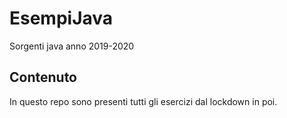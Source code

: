 # EsempiJava
Sorgenti java anno 2019-2020
## Contenuto
In questo repo sono presenti tutti gli esercizi dal lockdown in poi.
